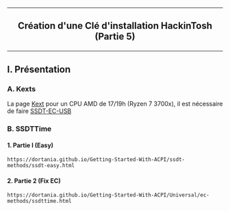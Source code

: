 --------------------------------------------------------------------------------------------------------------------------
## <p align='center'> Création d'une Clé d'installation HackinTosh (Partie 5) </p>

--------------------------------------------------------------------------------------------------------------------------
## I. Présentation
### A. Kexts
La page [Kext](https://dortania.github.io/OpenCore-Install-Guide/ktext.html#desktop) pour un CPU AMD de 17/19h (Ryzen 7 3700x), il est nécessaire de faire [SSDT-EC-USB](https://dortania.github.io/Getting-Started-With-ACPI/Universal/ec-fix.html)

### B. SSDTTime
#### 1. Partie I (Easy)
```
https://dortania.github.io/Getting-Started-With-ACPI/ssdt-methods/ssdt-easy.html
```

#### 2. Partie 2 (Fix EC)
```
https://dortania.github.io/Getting-Started-With-ACPI/Universal/ec-methods/ssdttime.html
```



